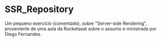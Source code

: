 # SSR_Repository

Um pequeno exercício (comentado), sobre "Server-side Rendering", proveniente de uma aula da Rocketseat sobre o assunto e ministrada por Diego Fernandes.
